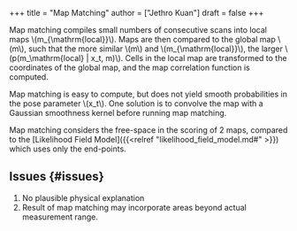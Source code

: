 +++
title = "Map Matching"
author = ["Jethro Kuan"]
draft = false
+++

Map matching compiles small numbers of consecutive scans into
local maps \\(m\_{\mathrm{local}}\\). Maps are then compared to the global
map \\(m\\), such that the more similar \\(m\\) and \\(m\_{\mathrm{local}}\\), the
larger \\(p(m\_\mathrm{local} | x\_t, m)\\). Cells in the local map are
transformed to the coordinates of the global map, and the map
correlation function is computed.

Map matching is easy to compute, but does not yield smooth
probabilities in the pose parameter \\(x\_t\\). One solution is to convolve
the map with a Gaussian smoothness kernel before running map matching.

Map matching considers the free-space in the scoring of 2 maps,
compared to the [Likelihood Field Model]({{<relref "likelihood_field_model.md#" >}}) which uses only the
end-points.


## Issues {#issues}

1.  No plausible physical explanation
2.  Result of map matching may incorporate areas beyond actual
    measurement range.